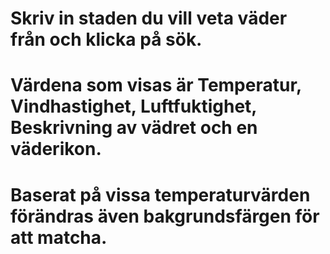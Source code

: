 # Skriv in staden du vill veta väder från och klicka på sök.

# Värdena som visas är Temperatur, Vindhastighet, Luftfuktighet, Beskrivning av vädret och en väderikon.

# Baserat på vissa temperaturvärden förändras även bakgrundsfärgen för att matcha.
